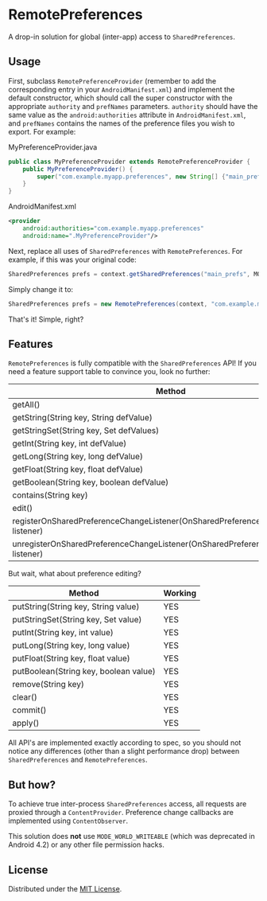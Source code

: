 # RemotePreferences

A drop-in solution for global (inter-app) access to `SharedPreferences`.


## Usage

First, subclass `RemotePreferenceProvider` (remember to add
the corresponding entry in your `AndroidManifest.xml`) and
implement the default constructor, which should call the super
constructor with the appropriate `authority` and `prefNames`
parameters. `authority` should have the same value as the 
`android:authorities` attribute in `AndroidManifest.xml`, and
`prefNames` contains the names of the preference files you wish
to export. For example:

MyPreferenceProvider.java
```Java
public class MyPreferenceProvider extends RemotePreferenceProvider {
    public MyPreferenceProvider() {
        super("com.example.myapp.preferences", new String[] {"main_prefs"});
    }
}
```

AndroidManifest.xml
```XML
<provider
    android:authorities="com.example.myapp.preferences"
    android:name=".MyPreferenceProvider"/>
```

Next, replace all uses of `SharedPreferences` with `RemotePreferences`.
For example, if this was your original code:

```Java
SharedPreferences prefs = context.getSharedPreferences("main_prefs", MODE_PRIVATE);
```

Simply change it to:

```Java
SharedPreferences prefs = new RemotePreferences(context, "com.example.myapp.preferences", "main_prefs");
```

That's it! Simple, right?


## Features

`RemotePreferences` is fully compatible with the `SharedPreferences` API!
If you need a feature support table to convince you, look no further:

| Method                                                                                | Working |
|---------------------------------------------------------------------------------------|---------|
| getAll()                                                                              | YES     |
| getString(String key, String defValue)                                                | YES     |
| getStringSet(String key, Set defValues)                                               | YES     |
| getInt(String key, int defValue)                                                      | YES     |
| getLong(String key, long defValue)                                                    | YES     |
| getFloat(String key, float defValue)                                                  | YES     |
| getBoolean(String key, boolean defValue)                                              | YES     |
| contains(String key)                                                                  | YES     |
| edit()                                                                                | YES     |
| registerOnSharedPreferenceChangeListener(OnSharedPreferenceChangeListener listener)   | YES     |
| unregisterOnSharedPreferenceChangeListener(OnSharedPreferenceChangeListener listener) | YES     |

But wait, what about preference editing?

| Method                                | Working |
|---------------------------------------|---------|
| putString(String key, String value)   | YES     |
| putStringSet(String key, Set value)   | YES     |
| putInt(String key, int value)         | YES     |
| putLong(String key, long value)       | YES     |
| putFloat(String key, float value)     | YES     |
| putBoolean(String key, boolean value) | YES     |
| remove(String key)                    | YES     |
| clear()                               | YES     |
| commit()                              | YES     |
| apply()                               | YES     |

All API's are implemented exactly according to spec, so you should
not notice any differences (other than a slight performance drop) between
`SharedPreferences` and `RemotePreferences`.


## But how?

To achieve true inter-process `SharedPreferences` access, all requests
are proxied through a `ContentProvider`. Preference change callbacks are
implemented using `ContentObserver`.

This solution does **not** use `MODE_WORLD_WRITEABLE` (which was
deprecated in Android 4.2) or any other file permission hacks.


## License

Distributed under the [MIT License](http://opensource.org/licenses/MIT).

